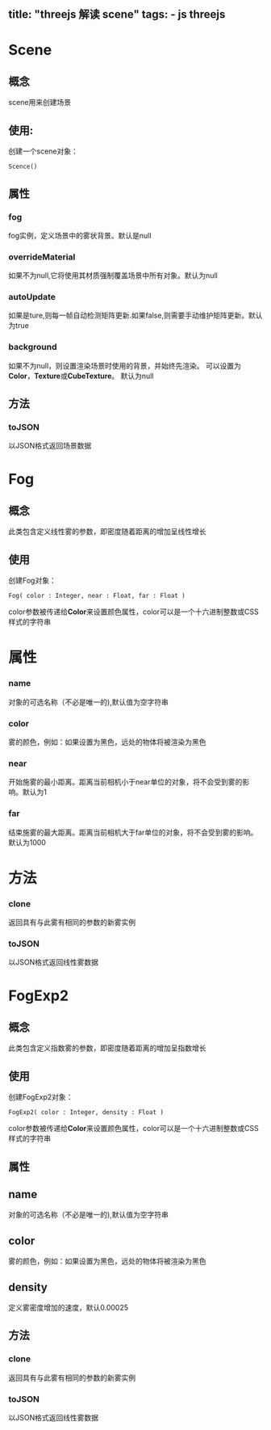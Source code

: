 title:      "threejs 解读  scene"
tags:
    - js threejs
---
# Scene
## 概念
scene用来创建场景

## 使用:
创建一个scene对象：
```
Scence()
```

## 属性

### fog
fog实例，定义场景中的雾状背景。默认是null

### overrideMaterial
如果不为null,它将使用其材质强制覆盖场景中所有对象。默认为null

### autoUpdate
如果是ture,则每一帧自动检测矩阵更新.如果false,则需要手动维护矩阵更新。默认为true

### background
如果不为null，则设置渲染场景时使用的背景，并始终先渲染。 可以设置为**Color**，**Texture**或**CubeTexture**。 默认为null

## 方法
### toJSON
以JSON格式返回场景数据




# Fog
## 概念
此类包含定义线性雾的参数，即密度随着距离的增加呈线性增长

## 使用
创建Fog对象：
```
Fog( color : Integer, near : Float, far : Float )
```

color参数被传递给**Color**来设置颜色属性，color可以是一个十六进制整数或CSS样式的字符串

# 属性
### name
对象的可选名称（不必是唯一的),默认值为空字符串

### color
雾的颜色，例如：如果设置为黑色，远处的物体将被渲染为黑色

### near
开始施雾的最小距离。距离当前相机小于near单位的对象，将不会受到雾的影响。默认为1

### far
结束施雾的最大距离。距离当前相机大于far单位的对象，将不会受到雾的影响。默认为1000

# 方法
### clone
返回具有与此雾有相同的参数的新雾实例


### toJSON
以JSON格式返回线性雾数据


# FogExp2
## 概念
此类包含定义指数雾的参数，即密度随着距离的增加呈指数增长

## 使用
创建FogExp2对象：
```
FogExp2( color : Integer, density : Float )
````

color参数被传递给**Color**来设置颜色属性，color可以是一个十六进制整数或CSS样式的字符串

## 属性
## name
对象的可选名称（不必是唯一的),默认值为空字符串

## color
雾的颜色，例如：如果设置为黑色，远处的物体将被渲染为黑色

## density
定义雾密度增加的速度，默认0.00025

## 方法
### clone
返回具有与此雾有相同的参数的新雾实例


### toJSON
以JSON格式返回线性雾数据

